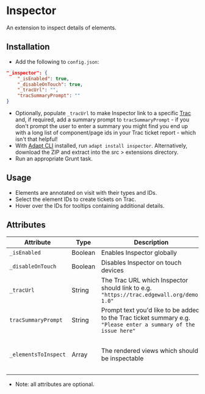 # Inspector

An extension to inspect details of elements.

## Installation

* Add the following to `config.json`:
```json
"_inspector": {
	"_isEnabled": true,
	"_disableOnTouch": true,
	"_tracUrl": "",
	"tracSummaryPrompt": ""
}
```
* Optionally, populate `_tracUrl` to make Inspector link to a specific [Trac](https://trac.edgewall.org) and, if required, add a summary prompt to `tracSummaryPrompt` - if you don't prompt the user to enter a summary you might find you end up with a long list of component/page ids in your Trac ticket report - which isn't that helpful!
* With [Adapt CLI](https://github.com/adaptlearning/adapt-cli) installed, run `adapt install inspector`. Alternatively, download the ZIP and extract into the src > extensions directory.
* Run an appropriate Grunt task.

## Usage

* Elements are annotated on visit with their types and IDs.
* Select the element IDs to create tickets on Trac.
* Hover over the IDs for tooltips containing additional details.

## Attributes

Attribute | Type | Description | Default
--------- | ---- | ----------- | -------
`_isEnabled` | Boolean | Enables Inspector globally | `false`
`_disableOnTouch` | Boolean | Disables Inspector on touch devices | `false`
`_tracUrl` | String | The Trac URL which Inspector should link to e.g. `"https://trac.edgewall.org/demo-1.0"` | `""`
`tracSummaryPrompt` | String | Prompt text you'd like to be added to the Trac ticket summary e.g. `"Please enter a summary of the issue here"` | `""`
`_elementsToInspect` | Array | The rendered views which should be inspectable | `[ "menu", "page", "article", "block", "component" ]`

* Note: all attributes are optional.